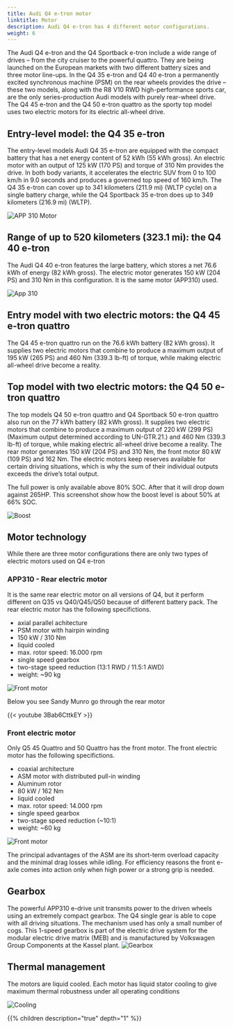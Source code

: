```yaml
---
title: Audi Q4 e-tron motor
linktitle: Motor
description: Audi Q4 e-tron has 4 different motor configurations.
weight: 6
---
```


The Audi Q4 e-tron and the Q4 Sportback e-tron include a wide range of drives – from the city cruiser to the powerful quattro. They are being launched on the European markets with two different battery sizes and three motor line-ups. In the Q4 35 e-tron and Q4 40 e-tron a permanently excited synchronous machine (PSM) on the rear wheels provides the drive – these two models, along with the R8 V10 RWD high-performance sports car, are the only series-production Audi models with purely rear-wheel drive. The Q4 45 e-tron and the Q4 50 e-tron quattro as the sporty top model uses two electric motors for its electric all-wheel drive.

## Entry-level model: the Q4 35 e-tron

The entry-level models Audi Q4 35 e-tron are equipped with the compact battery that has a net energy content of 52 kWh (55 kWh gross). An electric motor with an output of 125 kW (170 PS) and
torque of 310 Nm provides the drive. In both body variants, it accelerates the electric SUV from 0 to 100 km/h in 9.0 seconds and produces a governed top speed of 160 km/h.
The Q4 35 e-tron can cover up to 341 kilometers (211.9 mi) (WLTP cycle) on a single battery charge, while the Q4 Sportback 35 e-tron does up to 349 kilometers (216.9 mi) (WLTP).

![APP 310 Motor](app310b.jpg "APP 310 motor")

## Range of up to 520 kilometers (323.1 mi): the Q4 40 e-tron

The Audi Q4 40 e-tron features the large battery, which stores a net 76.6 kWh of energy (82 kWh gross).
The electric motor generates 150 kW (204 PS) and 310 Nm in this configuration. It is the same motor (APP310) used.

![App 310](app310bag.jpg "The APP 310 motor is so small it fit in a bag")

## Entry model with two electric motors: the Q4 45 e-tron quattro

The Q4 45 e-tron quattro run on the 76.6 kWh battery (82 kWh gross). It supplies two electric motors that combine to produce a maximum output of 195 kW (265 PS) and 460 Nm (339.3 lb-ft) of torque, while making electric all-wheel drive become a reality. 

## Top model with two electric motors: the Q4 50 e-tron quattro

The top models Q4 50 e-tron quattro and Q4 Sportback 50 e-tron quattro also run on the 77 kWh battery (82 kWh gross). It supplies two electric motors that combine to produce a maximum output of 220 kW (299 PS)(Maximum output determined according to UN-GTR.21.) and 460 Nm (339.3 lb-ft) of torque, while making electric all-wheel drive become a reality. The rear motor generates 150 kW (204 PS) and 310 Nm, the front motor 80 kW (109 PS) and 162 Nm. The electric motors keep reserves available for certain driving situations, which is why the sum of their individual outputs exceeds the drive’s total output.

The full power is only available above 80% SOC. After that it will drop down against 265HP. This screenshot show how the boost level is about 50% at 66% SOC.

![Boost](boost.jpg "about 50% boost at 66% SOC")

## Motor technology

While there are three motor configurations there are only two types of electric motors used on Q4 e-tron

### APP310 - Rear electric motor

It is the same rear electric motor on all versions of Q4, but it perform different
on Q35 vs Q40/Q45/Q50 because of different battery pack. The rear electric motor has the following specifictions.

- axial parallel achitecture
- PSM motor with hairpin winding
- 150 kW / 310 Nm
- liquid cooled
- max. rotor speed: 16.000 rpm
- single speed gearbox
- two-stage speed reduction (13:1 RWD / 11.5:1 AWD)
- weight: ~90 kg

![Front motor](rearmotor_1.jpg "Rear electric motor")

Below you see Sandy Munro go through the rear motor

{{< youtube 3Bab6CttkEY >}}


### Front electric motor

Only Q5 45 Quattro and 50 Quattro has the front motor. The front electric motor has the following specifictions.

- coaxial architecture
- ASM motor with distributed pull-in winding
- Aluminum rotor
- 80 kW / 162 Nm
- liquid cooled
- max. rotor speed: 14.000 rpm
- single speed gearbox
- two-stage speed reduction (~10:1)
- weight: ~60 kg

![Front motor](frontmotor_1.jpg "Front electric motor")

The principal advantages of the ASM are its short-term overload capacity and the minimal drag losses while idling. For efficiency reasons the front e-axle comes into action only when high power or a strong grip is needed.


## Gearbox

The powerful APP310 e-drive unit transmits power to the driven wheels using an extremely compact gearbox. The Q4 single gear is able to cope with all driving situations. The mechanism used has only a small number of cogs. This 1-speed gearbox is part of the electric drive system for the modular electric drive matrix (MEB) and is manufactured by Volkswagen Group Components at the Kassel plant.
![Gearbox](gearbox.jpg "APP310 gearbox")

## Thermal management

The motors are liquid cooled. Each motor has liquid stator cooling to give maximum thermal robustness under all operating conditions

![Cooling](cooling.jpg "Audi Q4 45/50 e-tron liquid cooling of front and rear motors")


{{% children description="true" depth="1" %}}
